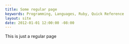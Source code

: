 ```yaml
---
title: Some regular page
keywords: Programming, Languages, Ruby, Quick Reference
layout: site
date: 2012-01-01 12:00:00 -08:00
---
```


This is just a regular page
